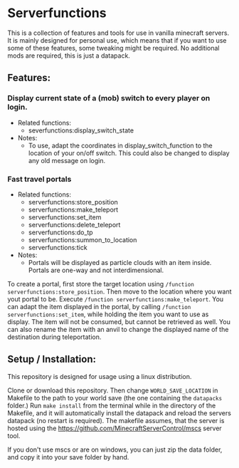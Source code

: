 # Serverfunctions

This is a collection of features and tools for use in vanilla minecraft servers. It is mainly designed for personal use, 
which means that if you want to use some of these features, some tweaking might be required.
No additional mods are required, this is just a datapack.


## Features:
### Display current state of a (mob) switch to every player on login.
- Related functions:
    - severfunctions:display_switch_state
- Notes:
    - To use, adapt the coordinates in display_switch_function to the location of your on/off switch. This could also be changed to display any old message on login.

### Fast travel portals
- Related functions:
    - serverfunctions:store_position
    - serverfunctions:make_teleport
    - serverfunctions:set_item
    - serverfunctions:delete_teleport
    - serverfunctions:do_tp
    - serverfunctions:summon_to_location
    - serverfunctions:tick
- Notes:
    - Portals will be displayed as particle clouds with an item inside. Portals are one-way and not interdimensional. 

To create a portal, first store the target location using `/function serverfunctions:store_position`. Then move to the location where you want yout portal to be.
Execute `/function serverfunctions:make_teleport`. You can adapt the item displayed in the portal, by calling `/function serverfunctions:set_item`, while holding the item you want to use as display. The item will not be consumed, but cannot be retrieved as well. You can also rename the item with an anvil to change the displayed name of the destination during teleportation.

## Setup / Installation:
This repository is designed for usage using a linux distribution.

Clone or download this repository. Then change `WORLD_SAVE_LOCATION` in Makefile to the path to your world save (the one containing the `datapacks` folder.)
Run `make install` from the terminal while in the directory of the Makefile, and it will automatically install the datapack and reload the servers datapack (no restart is required). The makefile assumes, that the server is hosted using the https://github.com/MinecraftServerControl/mscs server tool.

If you don't use mscs or are on windows, you can just zip the data folder, and copy it into your save folder by hand.